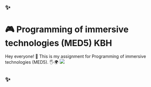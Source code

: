 ## ✨
# 🎮 Programming of immersive technologies (MED5) KBH 
Hey everyone! 👋 This is my assignment for Programming of immersive technologies (MED5). 🖐️🌍
![]((https://giphy.com/gifs/gol-automaton-game-of-life-QfsvYoBSSpfbtFJIVo))
## ✨
